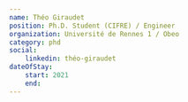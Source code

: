 ```yaml
---
name: Théo Giraudet
position: Ph.D. Student (CIFRE) / Engineer
organization: Université de Rennes 1 / Obeo
category: phd 
social:
    linkedin: théo-giraudet
dateOfStay: 
    start: 2021
    end: 
---
```

